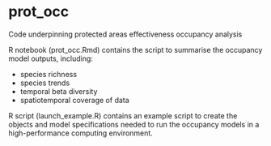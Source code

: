 # prot_occ
Code underpinning protected areas effectiveness occupancy analysis

R notebook (prot_occ.Rmd) contains the script to summarise the occupancy model outputs, including:
- species richness
- species trends
- temporal beta diversity
- spatiotemporal coverage of data

R script (launch_example.R) contains an example script to create the objects and model specifications needed to run the occupancy models in a high-performance computing environment.

